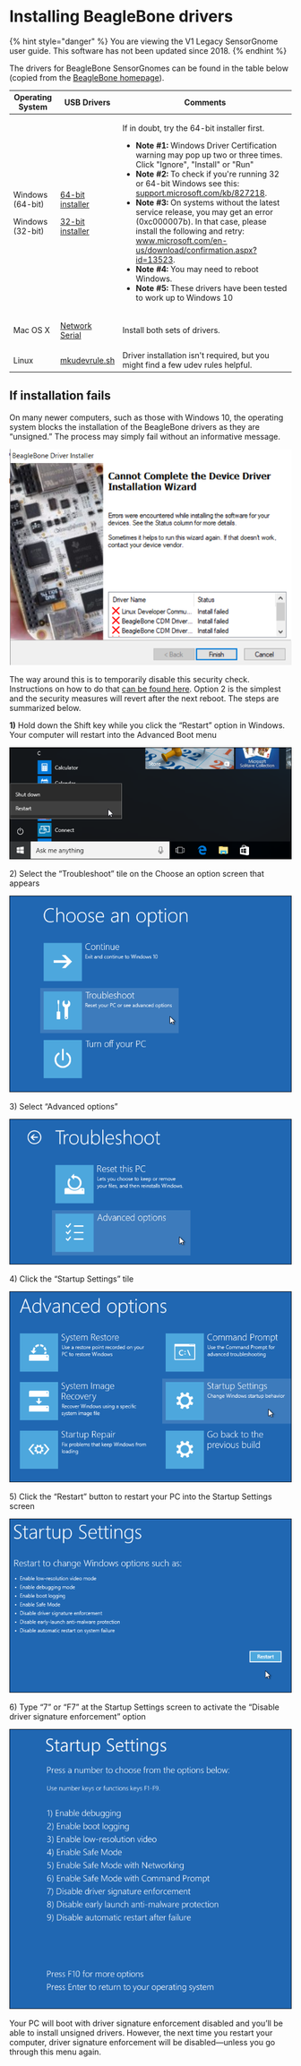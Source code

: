 # Installing BeagleBone drivers

{% hint style="danger" %}
You are viewing the V1 Legacy SensorGnome user guide. This software has not been updated since 2018.
{% endhint %}

The drivers for BeagleBone SensorGnomes can be found in the table below (copied from the [BeagleBone homepage](http://beagleboard.org/getting-started)).&#x20;

| Operating System                                                                  | USB Drivers                                                                                                                                                                                                                           | Comments                                                                                                                                                                                                                                                                                                                                                                                                                                                                                                                                                                                                                                                                                                                                                                                                                                                                      |
| --------------------------------------------------------------------------------- | ------------------------------------------------------------------------------------------------------------------------------------------------------------------------------------------------------------------------------------- | ----------------------------------------------------------------------------------------------------------------------------------------------------------------------------------------------------------------------------------------------------------------------------------------------------------------------------------------------------------------------------------------------------------------------------------------------------------------------------------------------------------------------------------------------------------------------------------------------------------------------------------------------------------------------------------------------------------------------------------------------------------------------------------------------------------------------------------------------------------------------------- |
| <p>Windows (64-bit)       </p><p></p><p></p><p></p><p></p><p>Windows (32-bit)</p> | <p><a href="https://beagleboard.org/static/Drivers/Windows/BONE_D64.exe">64-bit installer</a></p><p></p><p></p><p></p><p></p><p></p><p><a href="https://beagleboard.org/static/Drivers/Windows/BONE_DRV.exe">32-bit installer</a></p> | <p>If in doubt, try the 64-bit installer first.</p><ul><li><strong>Note #1:</strong> Windows Driver Certification warning may pop up two or three times. Click "Ignore", "Install" or "Run"</li><li><strong>Note #2:</strong> To check if you're running 32 or 64-bit Windows see this: <a href="https://support.microsoft.com/kb/827218">support.microsoft.com/kb/827218</a>.</li><li><strong>Note #3:</strong> On systems without the latest service release, you may get an error (0xc000007b). In that case, please install the following and retry: <a href="https://www.microsoft.com/en-us/download/confirmation.aspx?id=13523">www.microsoft.com/en-us/download/confirmation.aspx?id=13523</a>.</li><li><strong>Note #4:</strong> You may need to reboot Windows.</li><li><strong>Note #5:</strong> These drivers have been tested to work up to Windows 10</li></ul> |
| Mac OS X                                                                          | <p><a href="https://beagleboard.org/static/Drivers/MacOSX/RNDIS/HoRNDIS.pkg">Network</a><br><a href="https://beagleboard.org/static/Drivers/MacOSX/FTDI/EnergiaFTDIDrivers2.2.18.pkg">Serial</a><br></p>                              | Install both sets of drivers.                                                                                                                                                                                                                                                                                                                                                                                                                                                                                                                                                                                                                                                                                                                                                                                                                                                 |
| Linux                                                                             | [mkudevrule.sh](https://beagleboard.org/static/Drivers/Linux/FTDI/mkudevrule.sh)                                                                                                                                                      | Driver installation isn't required, but you might find a few udev rules helpful.                                                                                                                                                                                                                                                                                                                                                                                                                                                                                                                                                                                                                                                                                                                                                                                              |

## If installation fails

On many newer computers, such as those with Windows 10, the operating system blocks the installation of the BeagleBone drivers as they are “unsigned.” The process may simply fail without an informative message.

![Driver installation may fail because the drivers are unsigned](../.gitbook/assets/drivererror.png)

The way around this is to temporarily disable this security check. Instructions on how to do that [can be found here](https://www.howtogeek.com/167723/how-to-disable-driver-signature-verification-on-64-bit-windows-8.1-so-that-you-can-install-unsigned-drivers/). Option 2 is the simplest and the security measures will revert after the next reboot. The steps are summarized below.

**1)** Hold down the Shift key while you click the “Restart” option in Windows. Your computer will restart into the Advanced Boot menu

![](../.gitbook/assets/htg1.png)

2\) Select the “Troubleshoot” tile on the Choose an option screen that appears

![](../.gitbook/assets/htg2.png)

3\) Select “Advanced options”

![](../.gitbook/assets/htg3.png)

4\) Click the “Startup Settings” tile

![](../.gitbook/assets/htg4.png)

5\) Click the “Restart” button to restart your PC into the Startup Settings screen

![](../.gitbook/assets/htg5.png)

6\) Type “7” or “F7” at the Startup Settings screen to activate the “Disable driver signature enforcement” option

![](../.gitbook/assets/htg6.png)

Your PC will boot with driver signature enforcement disabled and you’ll be able to install unsigned drivers. However, the next time you restart your computer, driver signature enforcement will be disabled—unless you go through this menu again.&#x20;
